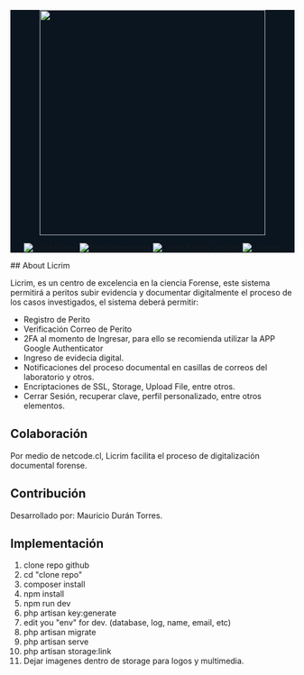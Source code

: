 <div id="backgroud" style="background-color: #0a1520">
<p align="center"><a href="https://www.licrim.com" target="_blank"><img src="http://www.criminalistica.cl/imagenes/logoblanco.png" width="400"></a></p>

<p align="center">
<a href="https://travis-ci.org/laravel/framework"><img src="https://travis-ci.org/laravel/framework.svg" alt="Build Status"></a>
<a href="https://packagist.org/packages/laravel/framework"><img src="https://img.shields.io/packagist/dt/laravel/framework" alt="Total Downloads"></a>
<a href="https://packagist.org/packages/laravel/framework"><img src="https://img.shields.io/packagist/v/laravel/framework" alt="Latest Stable Version"></a>
<a href="https://packagist.org/packages/laravel/framework"><img src="https://img.shields.io/packagist/l/laravel/framework" alt="License"></a>
</p>
</div>
## About Licrim

Licrim, es un centro de excelencia en la ciencia Forense, este sistema permitirá a peritos subir evidencia y documentar digitalmente el proceso de los casos investigados, el
sistema deberá permitir:

- Registro de Perito
- Verificación Correo de Perito
- 2FA al momento de Ingresar, para ello se recomienda utilizar la APP Google Authenticator
- Ingreso de evidecia digital.
- Notificaciones del proceso documental en casillas de correos del laboratorio y otros.
- Encriptaciones de SSL, Storage, Upload File, entre otros.
- Cerrar Sesión, recuperar clave, perfil personalizado, entre otros elementos.


## Colaboración

Por medio de netcode.cl, Licrim facilita el proceso de digitalización documental forense.

## Contribución

Desarrollado por: Mauricio Durán Torres.

## Implementación

1) clone repo github
2) cd "clone repo"
3) composer install
4) npm install
5) npm run dev
6) php artisan key:generate
7) edit you "env" for dev. (database, log, name, email, etc)
8) php artisan migrate
9) php artisan serve
10) php artisan storage:link
11) Dejar imagenes dentro de storage para logos y multimedia.
